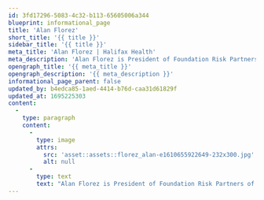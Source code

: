 ```yaml
---
id: 3fd17296-5083-4c32-b113-65605006a344
blueprint: informational_page
title: 'Alan Florez'
short_title: '{{ title }}'
sidebar_title: '{{ title }}'
meta_title: 'Alan Florez | Halifax Health'
meta_description: 'Alan Florez is President of Foundation Risk Partners of Florida and National Sales Director for Foundation Risk Partners.'
opengraph_title: '{{ meta_title }}'
opengraph_description: '{{ meta_description }}'
informational_page_parent: false
updated_by: b4edca85-1aed-4414-b76d-caa31d61829f
updated_at: 1695225303
content:
  -
    type: paragraph
    content:
      -
        type: image
        attrs:
          src: 'asset::assets::florez_alan-e1610655922649-232x300.jpg'
          alt: null
      -
        type: text
        text: "Alan Florez is President of Foundation Risk Partners of Florida and National Sales Director for Foundation Risk Partners.\_ During his 15 years in the insurance brokerage industry, Mr. Florez has led high performing agencies during periods of significant and consistent growth for the nation’s largest insurance brokers. \_Previously, Florez had also served as Governor Jeb Bush’s Deputy Director of Legislative Affairs and as his Special Assistant. In addition, Florez is a former member of the University of Central Florida Board of Trustees and currently volunteers his time with the Florida Council of 100, \_Futures Foundation of Volusia County Schools, and the Community Foundation of Flagler and Volusia. He earned his bachelor’s degree in political science from the University of Central Florida. Mr. Florez and his wife Justine have two children and live in Ormond Beach, Florida."
---
```

